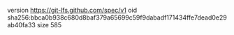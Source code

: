 version https://git-lfs.github.com/spec/v1
oid sha256:bbca0b938c680d8baf379a65699c59f9dabadf171434ffe7dead0e29ab40fa33
size 585
